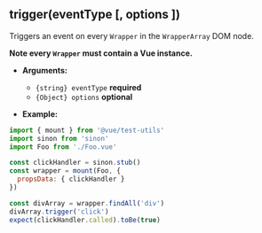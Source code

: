 ## trigger(eventType [, options ])

Triggers an event on every `Wrapper` in the `WrapperArray` DOM node.

**Note every `Wrapper` must contain a Vue instance.**

- **Arguments:**
  - `{string} eventType` **required**
  - `{Object} options`  **optional**

- **Example:**

```js
import { mount } from '@vue/test-utils'
import sinon from 'sinon'
import Foo from './Foo.vue'

const clickHandler = sinon.stub()
const wrapper = mount(Foo, {
  propsData: { clickHandler }
})

const divArray = wrapper.findAll('div')
divArray.trigger('click')
expect(clickHandler.called).toBe(true)
```
